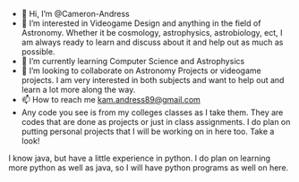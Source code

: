 - 👋 Hi, I’m @Cameron-Andress
- 👀 I’m interested in Videogame Design and anything in the field of Astronomy. Whether it be cosmology, astrophysics, astrobiology, ect, I am always ready to learn and discuss about it and help out as much as possible. 
- 🌱 I’m currently learning Computer Science and Astrophysics
- 💞️ I’m looking to collaborate on Astronomy Projects or videogame projects. I am very interested in both subjects and want to help out and learn a lot more along the way. 
- 📫 How to reach me kam.andress89@gmail.com
- Any code you see is from my colleges classes as I take them. They are codes that are done as projects or just in class assignments. I do plan on putting personal projects that I will be working on in here too. Take a look! 

I know java, but have a little experience in python. I do plan on learning more python as well as java, so I will have python programs as well on here.
<!---
Cameron-Andress/Cameron-Andress is a ✨ special ✨ repository because its `README.md` (this file) appears on your GitHub profile.
You can click the Preview link to take a look at your changes.
--->

